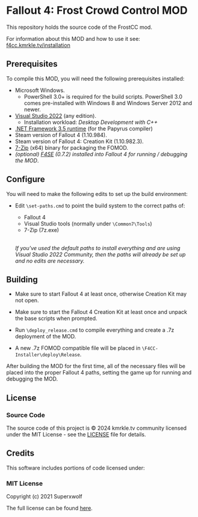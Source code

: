 # Fallout 4: Frost Crowd Control MOD
This repository holds the source code of the FrostCC mod.

For information about this MOD and how to use it see: [f4cc.kmrkle.tv/installation](https://f4cc.kmrkle.tv/installation)

## Prerequisites
To compile this MOD, you will need the following prerequisites installed:

- Microsoft Windows.
  - PowerShell 3.0+ is required for the build scripts. PowerShell 3.0 comes pre-installed with Windows 8 and Windows Server 2012 and newer.
- [Visual Studio 2022](https://visualstudio.microsoft.com/vs/) (any edition).
    - Installation workload: *Desktop Development with C++*
- [.NET Framework 3.5 runtime](https://dotnet.microsoft.com/en-us/download/dotnet-framework) (for the Papyrus compiler)
- Steam version of Fallout 4 (1.10.984).
- Steam version of Fallout 4: Creation Kit (1.10.982.3).
- [7-Zip](https://www.7-zip.org/) (x64) binary for packaging the FOMOD.
- *(optional) [F4SE](https://f4se.silverlock.org/) (0.7.2) installed into Fallout 4 for running / debugging the MOD*.

## Configure
You will need to make the following edits to set up the build environment:

- Edit `\set-paths.cmd` to point the build system to the correct paths of:

   - Fallout 4
   - Visual Studio tools (normally under `\Common7\Tools`)
   - 7-Zip (7z.exe)

   \
   *If you've used the default paths to install everything and are using Visual Studio 2022 Community, then the paths will already be set up and no edits are necessary.*

<!-- 2. *(optional)* Edit your `Fallout4Custom.ini` file which is located in your `\Documents\My Games\Fallout4` folder to include the following:
   ```
   [Archive]
   bInvalidateOlderFiles=1
   sResourceDataDirsFinal=
   ```
   This will allow you to debug the Papyrus scripts by simply editing them and then running `\Papyrus\build.cmd`. -->

## Building
- Make sure to start Fallout 4 at least once, otherwise Creation Kit may not open.

- Make sure to start the Fallout 4 Creation Kit at least once and unpack the base scripts when prompted.

- Run `\deploy_release.cmd` to compile everything and create a .7z deployment of the MOD.

- A new .7z FOMOD compatible file will be placed in `\F4CC-Installer\deploy\Release`.

After building the MOD for the first time, all of the necessary files will be placed into the proper Fallout 4 paths, setting the game up for running and debugging the MOD.

## License

### Source Code

The source code of this project is © 2024 kmrkle.tv community licensed under the MIT License - see the [LICENSE](LICENSE) file for details.

## Credits

This software includes portions of code licensed under:

### MIT License

Copyright (c) 2021 Superxwolf

The full license can be found [here](/F4CC-Installer/ModArchive/InFomod/LICENSE_Superxwolf.txt).
